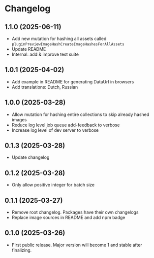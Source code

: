 # Changelog

## 1.1.0 (2025-06-11)

- Add new mutation for hashing all assets called `pluginPreviewImageHashCreateImageHashesForAllAssets`
- Update README
- Internal: add & improve test suite

## 1.0.1 (2025-04-02)

- Add example in README for generating DataUrl in browsers
- Add translations: Dutch, Russian

## 1.0.0 (2025-03-28)

- Allow mutation for hashing entire collections to skip already hashed images
- Reduce log level job queue add-feedback to verbose
- Increase log level of dev server to verbose

## 0.1.3 (2025-03-28)

- Update changelog

## 0.1.2 (2025-03-28)

- Only allow positive integer for batch size

## 0.1.1 (2025-03-27)

- Remove root changelog. Packages have their own changelogs
- Replace image sources in README and add npm badge

## 0.1.0 (2025-03-26)

- First public release. Major version will become 1 and stable after finalizing.

